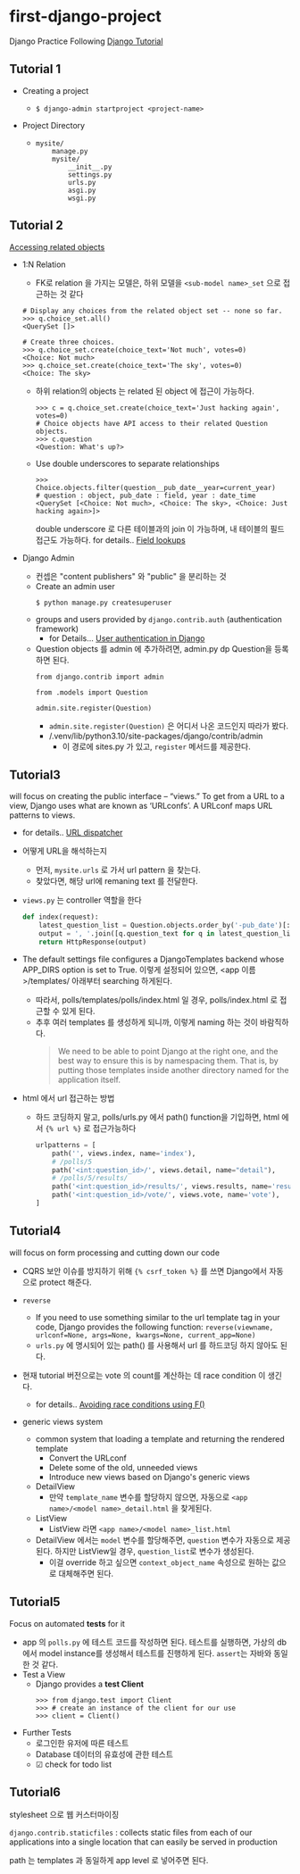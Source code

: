 # first-django-project

Django Practice Following [Django Tutorial](https://docs.djangoproject.com/en/4.0/intro/tutorial01/)

## Tutorial 1

- Creating a project
  - ```
    $ django-admin startproject <project-name>
    ```
- Project Directory
  - ```commandline
    mysite/
        manage.py
        mysite/
            __init__.py
            settings.py
            urls.py
            asgi.py
            wsgi.py
    ```
  
## Tutorial 2

[Accessing related objects](https://docs.djangoproject.com/en/4.0/ref/models/relations/)

- 1:N Relation
  - FK로 relation 을 가지는 모델은, 하위 모델을 `<sub-model name>_set` 으로 접근하는 것 같다
  ```commandline
  # Display any choices from the related object set -- none so far.
  >>> q.choice_set.all()
  <QuerySet []>
  
  # Create three choices.
  >>> q.choice_set.create(choice_text='Not much', votes=0)
  <Choice: Not much>
  >>> q.choice_set.create(choice_text='The sky', votes=0)
  <Choice: The sky>
  ```

  - 하위 relation의 objects 는 related 된 object 에 접근이 가능하다.
    ```commandline
    >>> c = q.choice_set.create(choice_text='Just hacking again', votes=0)
    # Choice objects have API access to their related Question objects.
    >>> c.question
    <Question: What's up?>
    ```
  
  - Use double underscores to separate relationships
    ```commandline
    >>> Choice.objects.filter(question__pub_date__year=current_year)
    # question : object, pub_date : field, year : date_time
    <QuerySet [<Choice: Not much>, <Choice: The sky>, <Choice: Just hacking again>]>
    ```
    double underscore 로 다른 테이블과의 join 이 가능하며, 내 테이블의 필드 접근도 가능하다.
    for details.. [Field lookups](https://docs.djangoproject.com/en/4.0/topics/db/queries/#field-lookups-intro)

- Django Admin
  - 컨셉은 "content publishers" 와 "public" 을 분리하는 것
  - Create an admin user
    ```commandline
    $ python manage.py createsuperuser
    ```
  - groups and users provided by `django.contrib.auth` (authentication framework)
    - for Details... [User authentication in Django](https://docs.djangoproject.com/en/4.0/topics/auth/#module-django.contrib.auth)
  - Question objects 를 admin 에 추가하려면, admin.py dp Question을 등록하면 된다.
    ```commandline
    from django.contrib import admin
  
    from .models import Question
  
    admin.site.register(Question)
    ```
    - `admin.site.register(Question)` 은 어디서 나온 코드인지 따라가 봤다.
    - /.venv/lib/python3.10/site-packages/django/contrib/admin
      - 이 경로에 sites.py 가 있고, `register` 메서드를 제공한다.

## Tutorial3

will focus on creating the public interface – “views.”
To get from a URL to a view, Django uses what are known as ‘URLconfs’. A URLconf maps URL patterns to views.
- for details.. [URL dispatcher](https://docs.djangoproject.com/en/4.0/topics/http/urls/)

- 어떻게 URL을 해석하는지
  - 먼저, `mysite.urls` 로 가서 url pattern 을 찾는다.
  - 찾았다면, 해당 url에 remaning text 를 전달한다.
- `views.py` 는 controller 역할을 한다 
  ```python
  def index(request):
      latest_question_list = Question.objects.order_by('-pub_date')[:5]
      output = ', '.join([q.question_text for q in latest_question_list])
      return HttpResponse(output)
  ```
- The default settings file configures a DjangoTemplates backend whose APP_DIRS option is set to True. 이렇게 설정되어 있으면, <app 이름>/templates/ 아래부터 searching 하게된다.
  - 따라서, polls/templates/polls/index.html 일 경우, polls/index.html 로 접근할 수 있게 된다.
  - 추후 여러 templates 를 생성하게 되니까, 이렇게 naming 하는 것이 바람직하다.
    > We need to be able to point Django at the right one, and the best way to ensure this is by namespacing them. That is, by putting those templates inside another directory named for the application itself.

- html 에서 url 접근하는 방법
  - 하드 코딩하지 말고, polls/urls.py 에서 path() function을 기입하면, html 에서 `{% url %}` 로 접근가능하다
    ```python
    urlpatterns = [
        path('', views.index, name='index'),
        # /polls/5
        path('<int:question_id>/', views.detail, name="detail"),
        # /polls/5/results/
        path('<int:question_id>/results/', views.results, name='results'),
        path('<int:question_id>/vote/', views.vote, name='vote'),
    ]
    ```
    
  
## Tutorial4

will focus on form processing and cutting down our code

- CQRS 보안 이슈를 방지하기 위해 `{% csrf_token %}` 를 쓰면 Django에서 자동으로 protect 해준다.
- `reverse`
  - If you need to use something similar to the url template tag in your code, Django provides the following function: `reverse(viewname, urlconf=None, args=None, kwargs=None, current_app=None)`
  - `urls.py` 에 명시되어 있는 path() 를 사용해서 url 를 하드코딩 하지 않아도 된다.
- 현재 tutorial 버전으로는 vote 의 count를 계산하는 데 race condition 이 생긴다.
  - for details.. [Avoiding race conditions using F()](https://docs.djangoproject.com/en/4.0/ref/models/expressions/#avoiding-race-conditions-using-f)


- generic views system
  - common system that loading a template and returning the rendered template
    - Convert the URLconf
    - Delete some of the old, unneeded views
    - Introduce new views based on Django's generic views
  - DetailView
    - 만약 `template_name` 변수를 할당하지 않으면, 자동으로 `<app name>/<model name>_detail.html` 을 찾게된다.
  - ListView
    - ListView 라면 `<app name>/<model name>_list.html`
  - DetailView 에서는 `model` 변수를 할당해주면, `question` 변수가 자동으로 제공된다. 하지만 ListView일 경우, `question_list`로 변수가 생성된다.
    - 이걸 override 하고 싶으면 `context_object_name` 속성으로 원하는 값으로 대체해주면 된다.

## Tutorial5

Focus on automated **tests** for it

- app 의 `polls.py` 에 테스트 코드를 작성하면 된다. 테스트를 실행하면, 가상의 db에서 model instance를 생성해서 테스트를 진행하게 된다. `assert`는 자바와 동일한 것 같다.
- Test a View
  - Django provides a **test Client**
    ```
    >>> from django.test import Client
    >>> # create an instance of the client for our use
    >>> client = Client()
    ```
- Further Tests
  - 로그인한 유저에 따른 테스트
  - Database 데이터의 유효성에 관한 테스트
  - ☑ check for todo list

## Tutorial6

stylesheet 으로 웹 커스터마이징

`django.contrib.staticfiles` : collects static files from each of our applications into a single location that can easily be served in production

path 는 templates 과 동일하게 app level 로 넣어주면 된다.
